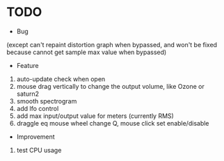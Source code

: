 # TODO

- Bug

(except can't repaint distortion graph when bypassed, and won't be fixed because cannot get sample max value when bypassed)

- Feature

1. auto-update check when open
2. mouse drag vertically to change the output volume, like Ozone or saturn2
3. smooth spectrogram
4. add lfo control
5. add max input/output value for meters (currently RMS)
6. draggle eq mouse wheel change Q, mouse click set enable/disable

- Improvement

1. test CPU usage

